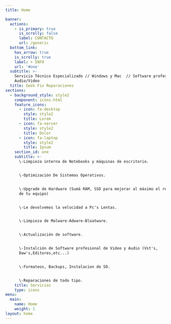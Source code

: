 ```yaml
---
title: Home

banner:
  actions:
    - is_primary: true
      is_scrolly: false
      label: CONTACTO
      url: /generic
  bottom_link:
    has_arrow: true
    is_scrolly: true
    label: + INFO
    url: '#one'
  subtitle: >-
    Servicio Técnico Especializado // Windows y Mac  // Software profesional de
    Audio/Video
  title: Geek Fix Reparaciones
sections:
  - background_style: style2
    component: icons.html
    feature_icons:
      - icon: fa-desktop
        style: style2
        title: Lorem
      - icon: fa-server
        style: style2
        title: Dolor
      - icon: fa-laptop
        style: style2
        title: Ipsum
    section_id: one
    subtitle: >-
      \-Limpieza interna de Notebooks y máquinas de escritorio. 


      \-Optimización De Sistemas Operativos.


      \-Upgrade de Hardware (Sumá RAM, SSD para mejorar al máximo el rendimiento
      de tu equipo)


      \-Le devolvemos la velocidad a Pc's Lentas.


      \-Limpieza de Malware-Adware-Bloatware.


      \-Actualización de software.


      \-Instalción de Software profesional de Video y Audio (Vst's,
      Daw's,Editores,etc...)


      \-Formateos, Backups, Instalacion de SO.


      \-Reparaciones de todo tipo.
    title: Servicios
    type: icons
menu:
  main:
    name: Home
    weight: 1
layout: home
---
```


